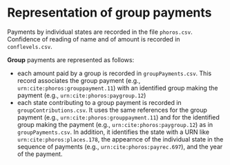# Representation of group payments #


Payments by individual states are recorded in the file `phoros.csv`.  Confidence of reading of name and of amount is recorded in `conflevels.csv`.

**Group** payments are represented as follows:

- each amount paid by a group is recorded in `groupPayments.csv`.  This record associates the group payment (e.g., `urn:cite:phoros:grouppayment.11`) with an identified group making the payment (e.g., `urn:cite:phoros:paygroup.12`)
- each state contributing to a group payment is recorded in `groupContributions.csv`.   It uses the same references
for the group payment (e.g., `urn:cite:phoros:grouppayment.11`) and for the identified group making the payment (e.g., `urn:cite:phoros:paygroup.12`) as in `groupPayments.csv`.  In addition, it identifies the state with a URN like `urn:cite:phoros:places.178`, the appearnce of the individual state in the sequence of payments (e.g., `urn:cite:phoros:payrec.697`), and the year of the payment.

